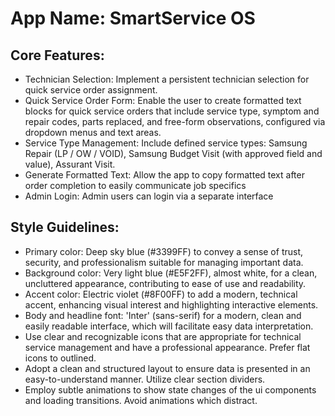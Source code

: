 # **App Name**: SmartService OS

## Core Features:

- Technician Selection: Implement a persistent technician selection for quick service order assignment.
- Quick Service Order Form: Enable the user to create formatted text blocks for quick service orders that include service type, symptom and repair codes, parts replaced, and free-form observations, configured via dropdown menus and text areas.
- Service Type Management: Include defined service types: Samsung Repair (LP / OW / VOID), Samsung Budget Visit (with approved field and value), Assurant Visit.
- Generate Formatted Text: Allow the app to copy formatted text after order completion to easily communicate job specifics
- Admin Login: Admin users can login via a separate interface

## Style Guidelines:

- Primary color: Deep sky blue (#3399FF) to convey a sense of trust, security, and professionalism suitable for managing important data.
- Background color: Very light blue (#E5F2FF), almost white, for a clean, uncluttered appearance, contributing to ease of use and readability.
- Accent color: Electric violet (#8F00FF) to add a modern, technical accent, enhancing visual interest and highlighting interactive elements.
- Body and headline font: 'Inter' (sans-serif) for a modern, clean and easily readable interface, which will facilitate easy data interpretation.
- Use clear and recognizable icons that are appropriate for technical service management and have a professional appearance. Prefer flat icons to outlined.
- Adopt a clean and structured layout to ensure data is presented in an easy-to-understand manner. Utilize clear section dividers.
- Employ subtle animations to show state changes of the ui components and loading transitions. Avoid animations which distract.